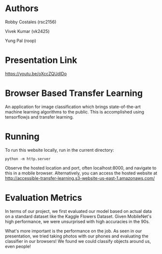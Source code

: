 # Authors
Robby Costales (rsc2156)

Vivek Kumar (vk2425)

Yung Pal (roop)

# Presentation Link 
https://youtu.be/oXccZQUdIDo

# Browser Based Transfer Learning
An application for image classification which brings state-of-the-art machine learning algorithms to the public. This is accomplished using tensorflowjs and transfer learning.

# Running
To run this website locally, run in the current directory:

`python -m http.server`

Observe the hosted location and port, often localhost:8000, and navigate to this in a mobile browser.
Alternatively, you can access the hosted website at http://accessible-transfer-learning.s3-website-us-east-1.amazonaws.com/

# Evaluation Metrics
In terms of our project, we first evaluated our model based on actual data on a standard dataset like the Kaggle Flowers Dataset. Given MobileNet's high performance, we were unsurprised with high accuracies in the 90s.

What's more important is the performance on the job. As seen in our presentation, we tried taking photos with our phones and evaluating the classifier in our browsers! We found we could classify objects around us, even people!
